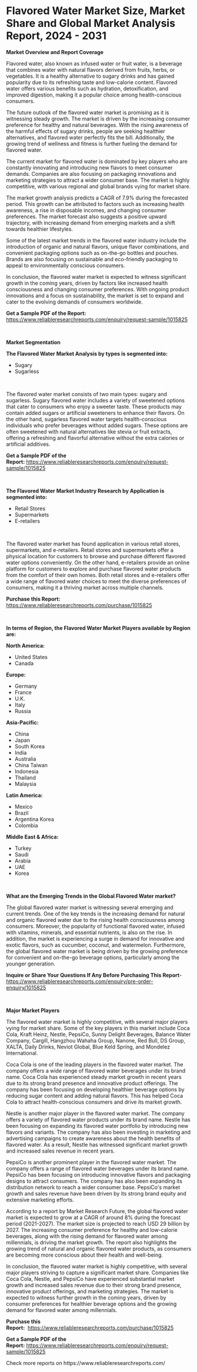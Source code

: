 <p><h1>Flavored Water Market Size, Market Share and Global Market Analysis Report, 2024 - 2031</h1></p><p><strong>Market Overview and Report Coverage</strong></p>
<p><p>Flavored water, also known as infused water or fruit water, is a beverage that combines water with natural flavors derived from fruits, herbs, or vegetables. It is a healthy alternative to sugary drinks and has gained popularity due to its refreshing taste and low-calorie content. Flavored water offers various benefits such as hydration, detoxification, and improved digestion, making it a popular choice among health-conscious consumers.</p><p>The future outlook of the flavored water market is promising as it is witnessing steady growth. The market is driven by the increasing consumer preference for healthy and natural beverages. With the rising awareness of the harmful effects of sugary drinks, people are seeking healthier alternatives, and flavored water perfectly fits the bill. Additionally, the growing trend of wellness and fitness is further fueling the demand for flavored water.</p><p>The current market for flavored water is dominated by key players who are constantly innovating and introducing new flavors to meet consumer demands. Companies are also focusing on packaging innovations and marketing strategies to attract a wider consumer base. The market is highly competitive, with various regional and global brands vying for market share.</p><p>The market growth analysis predicts a CAGR of 7.9% during the forecasted period. This growth can be attributed to factors such as increasing health awareness, a rise in disposable incomes, and changing consumer preferences. The market forecast also suggests a positive upward trajectory, with increasing demand from emerging markets and a shift towards healthier lifestyles.</p><p>Some of the latest market trends in the flavored water industry include the introduction of organic and natural flavors, unique flavor combinations, and convenient packaging options such as on-the-go bottles and pouches. Brands are also focusing on sustainable and eco-friendly packaging to appeal to environmentally conscious consumers.</p><p>In conclusion, the flavored water market is expected to witness significant growth in the coming years, driven by factors like increased health consciousness and changing consumer preferences. With ongoing product innovations and a focus on sustainability, the market is set to expand and cater to the evolving demands of consumers worldwide.</p></p>
<p><strong>Get a Sample PDF of the Report:</strong> <a href="https://www.reliableresearchreports.com/enquiry/request-sample/1015825">https://www.reliableresearchreports.com/enquiry/request-sample/1015825</a></p>
<p>&nbsp;</p>
<p><strong>Market Segmentation</strong></p>
<p><strong>The Flavored Water Market Analysis by types is segmented into:</strong></p>
<p><ul><li>Sugary</li><li>Sugarless</li></ul></p>
<p>&nbsp;</p>
<p><p>The flavored water market consists of two main types: sugary and sugarless. Sugary flavored water includes a variety of sweetened options that cater to consumers who enjoy a sweeter taste. These products may contain added sugars or artificial sweeteners to enhance their flavors. On the other hand, sugarless flavored water targets health-conscious individuals who prefer beverages without added sugars. These options are often sweetened with natural alternatives like stevia or fruit extracts, offering a refreshing and flavorful alternative without the extra calories or artificial additives.</p></p>
<p><strong>Get a Sample PDF of the Report:</strong>&nbsp;<a href="https://www.reliableresearchreports.com/enquiry/request-sample/1015825">https://www.reliableresearchreports.com/enquiry/request-sample/1015825</a></p>
<p>&nbsp;</p>
<p><strong>The Flavored Water Market Industry Research by Application is segmented into:</strong></p>
<p><ul><li>Retail Stores</li><li>Supermarkets</li><li>E-retailers</li></ul></p>
<p>&nbsp;</p>
<p><p>The flavored water market has found application in various retail stores, supermarkets, and e-retailers. Retail stores and supermarkets offer a physical location for customers to browse and purchase different flavored water options conveniently. On the other hand, e-retailers provide an online platform for customers to explore and purchase flavored water products from the comfort of their own homes. Both retail stores and e-retailers offer a wide range of flavored water choices to meet the diverse preferences of consumers, making it a thriving market across multiple channels.</p></p>
<p><strong>Purchase this Report:</strong>&nbsp; <a href="https://www.reliableresearchreports.com/purchase/1015825">https://www.reliableresearchreports.com/purchase/1015825</a></p>
<p>&nbsp;</p>
<p><strong>In terms of Region, the Flavored Water Market Players available by Region are:</strong></p>
<p>
    <p> <strong> North America: </strong>
        <ul>
            <li>United States</li>
            <li>Canada</li>
        </ul>
        </p> 
    <p> <strong> Europe: </strong>
        <ul>
            <li>Germany</li>
            <li>France</li>
            <li>U.K.</li>
            <li>Italy</li>
            <li>Russia</li>
        </ul>
        </p> 
    <p> <strong> Asia-Pacific: </strong>
        <ul>
            <li>China</li>
            <li>Japan</li>
            <li>South Korea</li>
            <li>India</li>
            <li>Australia</li>
            <li>China Taiwan</li>
            <li>Indonesia</li>
            <li>Thailand</li>
            <li>Malaysia</li>
        </ul>
        </p> 
    <p> <strong> Latin America: </strong>
        <ul>
            <li>Mexico</li>
            <li>Brazil</li>
            <li>Argentina Korea</li>
            <li>Colombia</li>
        </ul>
        </p> 
    <p> <strong> Middle East & Africa: </strong>
        <ul>
            <li>Turkey</li>
            <li>Saudi</li>
            <li>Arabia</li>
            <li>UAE</li>
            <li>Korea</li>
        </ul>
    </p>
    </p>
<p>&nbsp;</p>
<p><strong>What are the Emerging Trends in the Global Flavored Water market?</strong></p>
<p><p>The global flavored water market is witnessing several emerging and current trends. One of the key trends is the increasing demand for natural and organic flavored water due to the rising health consciousness among consumers. Moreover, the popularity of functional flavored water, infused with vitamins, minerals, and essential nutrients, is also on the rise. In addition, the market is experiencing a surge in demand for innovative and exotic flavors, such as cucumber, coconut, and watermelon. Furthermore, the global flavored water market is being driven by the growing preference for convenient and on-the-go beverage options, particularly among the younger generation.</p></p>
<p><strong>Inquire or Share Your Questions If Any Before Purchasing This Report</strong>- <a href="https://www.reliableresearchreports.com/enquiry/pre-order-enquiry/1015825">https://www.reliableresearchreports.com/enquiry/pre-order-enquiry/1015825</a></p>
<p>&nbsp;</p>
<p><strong>Major Market Players</strong></p>
<p><p>The flavored water market is highly competitive, with several major players vying for market share. Some of the key players in this market include Coca Cola, Kraft Heinz, Nestle, PepsiCo, Sunny Delight Beverages, Balance Water Company, Cargill, Hangzhou Wahaha Group, Nanone, Red Bull, DS Group, XALTA, Daily Drinks, Neviot Global, Blue Keld Spring, and Mondelez International.</p><p>Coca Cola is one of the leading players in the flavored water market. The company offers a wide range of flavored water beverages under its brand name. Coca Cola has experienced steady market growth in recent years due to its strong brand presence and innovative product offerings. The company has been focusing on developing healthier beverage options by reducing sugar content and adding natural flavors. This has helped Coca Cola to attract health-conscious consumers and drive its market growth.</p><p>Nestle is another major player in the flavored water market. The company offers a variety of flavored water products under its brand name. Nestle has been focusing on expanding its flavored water portfolio by introducing new flavors and variants. The company has also been investing in marketing and advertising campaigns to create awareness about the health benefits of flavored water. As a result, Nestle has witnessed significant market growth and increased sales revenue in recent years.</p><p>PepsiCo is another prominent player in the flavored water market. The company offers a range of flavored water beverages under its brand name. PepsiCo has been focusing on introducing innovative flavors and packaging designs to attract consumers. The company has also been expanding its distribution network to reach a wider consumer base. PepsiCo's market growth and sales revenue have been driven by its strong brand equity and extensive marketing efforts.</p><p>According to a report by Market Research Future, the global flavored water market is expected to grow at a CAGR of around 8% during the forecast period (2021-2027). The market size is projected to reach USD 29 billion by 2027. The increasing consumer preference for healthy and low-calorie beverages, along with the rising demand for flavored water among millennials, is driving the market growth. The report also highlights the growing trend of natural and organic flavored water products, as consumers are becoming more conscious about their health and well-being.</p><p>In conclusion, the flavored water market is highly competitive, with several major players striving to capture a significant market share. Companies like Coca Cola, Nestle, and PepsiCo have experienced substantial market growth and increased sales revenue due to their strong brand presence, innovative product offerings, and marketing strategies. The market is expected to witness further growth in the coming years, driven by consumer preferences for healthier beverage options and the growing demand for flavored water among millennials.</p></p>
<p><strong>Purchase this Report:</strong>&nbsp;&nbsp;<a href="https://www.reliableresearchreports.com/purchase/1015825">https://www.reliableresearchreports.com/purchase/1015825</a></p>
<p></p>
<p><strong>Get a Sample PDF of the Report:</strong>&nbsp;<a href="https://www.reliableresearchreports.com/enquiry/request-sample/1015825">https://www.reliableresearchreports.com/enquiry/request-sample/1015825</a></p>
<p>Check more reports on https://www.reliableresearchreports.com/</p>